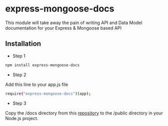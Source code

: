 express-mongoose-docs
=====================

This module will take away the pain of writing API and Data Model documentation for your Express & Mongoose based API


Installation
--------------

* Step 1

```sh
npm install express-mongoose-docs
```

* Step 2

Add this line to your app.js file

```sh
require("express-mongoose-docs")(app);
```

* Step 3

Copy the /docs directory from this [repository] to the /public directory in your Node.js project.


[repository]:https://github.com/nabeel-ahmad/express-mongoose-docs

